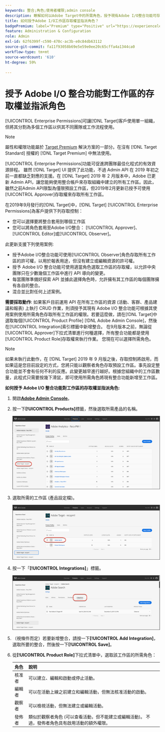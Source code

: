 ```yaml
---
keywords: 整合;角色;使用者權限;admin console
description: 瞭解如何以Adobe Target中的所需角色，授予現有Adobe I/O整合功能可存取所有工作區的許可權。
title: 如何授予Adobe I/O工作區存取權並指派角色？
badgePremium: label="Premium" type="Positive" url="https://experienceleague.adobe.com/docs/target/using/introduction/intro.html?lang=zh-Hant#premium newtab=true" tooltip="檢視Target Premium包含的內容。"
feature: Administration & Configuration
role: Admin
exl-id: 62f6399f-c590-470c-ac3b-e0c84db63112
source-git-commit: fa11f93058b69e5e59e0ee20c65cffa4a1344ca0
workflow-type: tm+mt
source-wordcount: '610'
ht-degree: 59%

---
```


# 授予 Adobe I/O 整合功能對工作區的存取權並指派角色

[!UICONTROL Enterprise Permissions]可讓[!DNL Target]客戶使用單一組織，但將其分割為多個工作區以供其不同團隊或工作流程使用。

>[!NOTE]
>
>屬性和權限功能屬於 [Target Premium](/help/main/c-intro/intro.md#premium) 解決方案的一部分。在沒有 [!DNL Target Standard] 授權的 [!DNL Target Premium] 中無法使用。

[!UICONTROL Enterprise Permissions]功能可促進跨團隊最佳化程式的有效資源排程。 雖然 [!DNL Target] UI 提供了此功能，不過 Admin API 在 2019 年初之前一直都缺乏對應的支援。在 [!DNL Target] 2019 年 2 月版本中，Adobe 已更新 Admin API，讓您能夠使用整合帳戶來存取組織中建立的所有工作區。因此，雖然之前Admin API限製為僅限預設工作區，但2019年2月更新已授予可使用[!UICONTROL Approver]存取權來存取所有工作區。

在2019年9月發行的[!DNL Target]中，[!DNL Target] [!UICONTROL Enterprise Permissions]為客戶提供下列存取控制：

* 您可以選擇要將整合套用到哪個工作區
* 您可以將角色套用至Adobe I/O整合： [!UICONTROL Approver]、[!UICONTROL Editor]或[!UICONTROL Observer]。

此更新支援下列使用案例:

* 授予Adobe I/O整合功能可使用[!UICONTROL Observer]角色存取所有工作區的許可權，以用於報表用途，但沒有建立或編輯資源的許可權。
* 授予 Adobe I/O 整合功能可使用適當角色選取工作區的存取權，以允許中央團隊只在少數幾個工作區中進行 API 導向的變更。
* 每當團隊準備好探索 API 並據此選擇角色時，允許擁有其工作區的每個團隊擁有各自的整合。
* 混合並比對任何上述案例。

**需要採取動作**: 如果客戶目前運用 API 在所有工作區的資源 (活動、客群、產品建議和報表) 上執行 CRUD 作業，則須授予其現有 Adobe I/O 整合功能可根據其使用案例使用所需角色存取所有工作區的權限。若要這麼做，請在[!DNL Target]中選取每個[!UICONTROL Product Profile] [!DNL Adobe Admin Console]，然後在[!UICONTROL Integration]索引標籤中新增整合。 在9月版本之前，無論從[!UICONTROL Approver]下拉式清單進行何種選擇，所有整合功能都是使用[!UICONTROL Product Role]存取權來執行作業。 您現在可以選擇所需角色。

>[!NOTE]
>
>如果未執行此動作，在 [!DNL Target] 2019 年 9 月版之後，存取控制將啟用，而如果這是您目前設定的方式，您將只能以觀察者角色存取預設工作區。事先設定整合功能並不會有任何不利的反應。此變更越早進行越好。根據您組織中的工作區數量，此程式只需要按幾下滑鼠，即可使用所需角色將現有整合功能新增至工作區。

**如何授予 Adobe I/O 整合功能對工作區的存取權並指派角色:**

1. 開啟&#x200B;**[Adobe Admin Console](https://adminconsole.adobe.com)**。

1. 按一下&#x200B;**[!UICONTROL Products]**&#x200B;標籤，然後選取所需產品的名稱。

   ![在 Adobe Admin Console 中選擇產品](/help/main/administrating-target/c-user-management/property-channel/assets/io-choose-product.png)

1. 選取所需的工作區 (產品設定檔)。

   ![選取產品設定檔](/help/main/administrating-target/c-user-management/property-channel/assets/io-select-product-profile.png)

1. 按一下「**[!UICONTROL Integrations]**」標籤。

   ![整合功能索引標籤](/help/main/administrating-target/c-user-management/property-channel/assets/integrations-tab.png)

1. （視條件而定）若要新增整合，請按一下&#x200B;**[!UICONTROL Add Integration]**，選取所要的整合，然後按一下&#x200B;**[!UICONTROL Save]**。

1. 從&#x200B;**[!UICONTROL Product Role]**&#x200B;下拉式清單中，選取該工作區的所需角色：

   | 角色 | 說明 |
   |--- |--- |
   | 核准者 | 可以建立、編輯和啟動或停止活動。 |
   | 編輯者 | 可以在活動上線之前建立和編輯活動，但無法核准活動的啟動。 |
   | 觀察者 | 可以檢視活動，但無法建立或編輯活動。 |
   | 發佈者 | 類似於觀察者角色 (可以查看活動，但不能建立或編輯活動)。 不過，發佈者角色具有啟用活動的額外權限。 |

